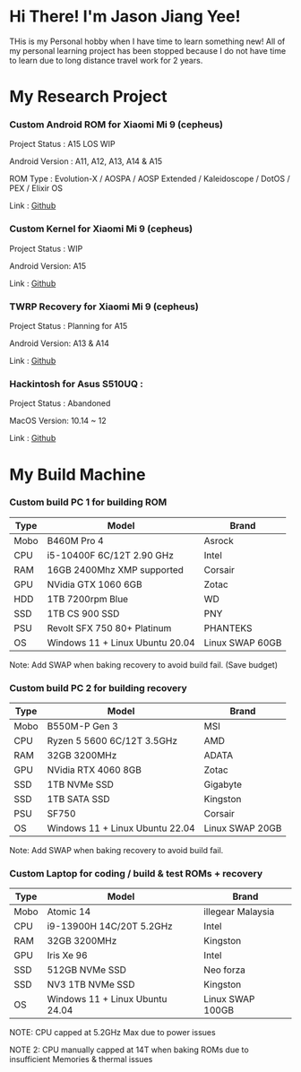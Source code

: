 # Hi There! I'm Jason Jiang Yee!

THis is my Personal hobby when I have time to learn something new! All of my personal learning project has been stopped because I do not have time to learn due to long distance travel work for 2 years. 

# My Research Project

### Custom Android ROM for Xiaomi Mi 9 (cepheus)  
Project Status : A15 LOS WIP

Android Version : A11, A12, A13, A14 & A15

ROM Type : Evolution-X / AOSPA / AOSP Extended / Kaleidoscope / DotOS / PEX / Elixir OS

Link : [Github](https://github.com/JoK3rLeE/aospa_device_xiaomi_cepheus)

### Custom Kernel for Xiaomi Mi 9 (cepheus)
Project Status : WIP  

Android Version: A15

Link : [Github](https://github.com/JoK3rLeE/kernel_xiaomi_sm8150)

### TWRP Recovery for Xiaomi Mi 9 (cepheus)
Project Status : Planning for A15 

Android Version: A13 & A14 

Link : [Github](https://github.com/JoK3rLeE/android_device_xiaomi_cepheus-twrp)

### Hackintosh for Asus S510UQ : 
Project Status : Abandoned

MacOS Version: 10.14 ~ 12 

Link : [Github](https://github.com/JoK3rLeE/Asus-S510UQ-BQ178T)


# My Build Machine 

### Custom build PC 1 for building ROM 

Type | Model | Brand 
------------ | ------------- | ------------- | 
| Mobo | B460M Pro 4 | Asrock 
| CPU | i5-10400F 6C/12T 2.90 GHz | Intel
| RAM | 16GB 2400Mhz XMP supported | Corsair
| GPU | NVidia GTX 1060 6GB | Zotac
| HDD | 1TB 7200rpm Blue | WD 
| SSD | 1TB CS 900 SSD | PNY 
| PSU | Revolt SFX 750 80+ Platinum | PHANTEKS
| OS | Windows 11 + Linux Ubuntu 20.04 | Linux SWAP 60GB 

Note: Add SWAP when baking recovery to avoid build fail. (Save budget)

### Custom build PC 2 for building recovery

Type | Model | Brand 
------------ | ------------- | ------------- | 
| Mobo | B550M-P Gen 3 | MSI  
| CPU | Ryzen 5 5600 6C/12T 3.5GHz | AMD
| RAM | 32GB 3200MHz | ADATA
| GPU | NVidia RTX 4060 8GB | Zotac
| SSD | 1TB NVMe SSD | Gigabyte 
| SSD | 1TB SATA SSD | Kingston 
| PSU | SF750 | Corsair
| OS | Windows 11 + Linux Ubuntu 22.04 | Linux SWAP 20GB 

Note: Add SWAP when baking recovery to avoid build fail.

### Custom Laptop for coding / build & test  ROMs + recovery 
Type | Model | Brand 
------------ | ------------- | ------------- | 
| Mobo | Atomic 14 | illegear Malaysia 
| CPU | i9-13900H 14C/20T 5.2GHz | Intel  
| RAM | 32GB 3200MHz | Kingston
| GPU | Iris Xe 96 | Intel
| SSD | 512GB NVMe SSD | Neo forza
| SSD | NV3 1TB NVMe SSD | Kingston
| OS | Windows 11 + Linux Ubuntu 24.04 | Linux SWAP 100GB

NOTE: CPU capped at 5.2GHz Max due to power issues

NOTE 2: CPU manually capped at 14T when baking ROMs due to insufficient Memories & thermal issues 
